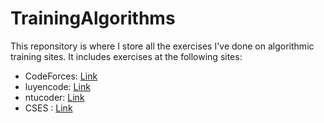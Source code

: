 # TrainingAlgorithms

This reponsitory is where I store all the exercises I've done on algorithmic training sites.
It includes exercises at the following sites:
- CodeForces: [Link](https://codeforces.com/profile/BrisS)
- luyencode: [Link](https://luyencode.net/problems/)
- ntucoder: [Link](http://ntucoder.net/)
- CSES : [Link](https://cses.fi/problemset/)

